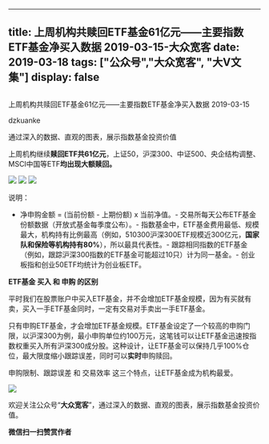 
---
title:   上周机构共赎回ETF基金61亿元——主要指数ETF基金净买入数据 2019-03-15-大众宽客
date: 2019-03-18
tags: ["公众号","大众宽客", "大V文集"]
display: false
---


## 



上周机构共赎回ETF基金61亿元——主要指数ETF基金净买入数据 2019-03-15




dzkuanke




通过深入的数据、直观的图表，展示指数基金投资价值


上周机构继续**赎回ETF共61亿元**，上证50，沪深300、中证500、央企结构调整、MSCI中国等ETF**均出现大额赎回。**



<img class="" data-copyright="0" data-ratio="0.6902173913043478" data-s="300,640" src="https://mmbiz.qpic.cn/mmbiz_png/PKw3FQPmhIjAN7a02YdjNzBexqbA3wneT9a76nrHQz3Hlg4R8eJQaVLricDGmhJicibs5J1hEsDcTFByFI9NicfmEQ/640?wx_fmt=png" data-type="png" data-w="736" style=""/>

<img class="" data-copyright="0" data-ratio="0.6948228882833788" data-s="300,640" src="https://mmbiz.qpic.cn/mmbiz_png/PKw3FQPmhIjAN7a02YdjNzBexqbA3wne3ah2jDaOrVmfGY3JIdcpVYsUcC15uYs7Z5eiau0ibE1KiaTQicJUqF38RQ/640?wx_fmt=png" data-type="png" data-w="734" style=""/>

<img class="" data-copyright="0" data-ratio="0.6875" data-s="300,640" src="https://mmbiz.qpic.cn/mmbiz_png/PKw3FQPmhIjAN7a02YdjNzBexqbA3wnexBHzriak5mvzs3VYHwJzE5Tib2ayzXupK5RIp2pEsMrXfiaKl9vgCbHqQ/640?wx_fmt=png" data-type="png" data-w="736" style=""/>



说明：
- 净申购金额 = (当前份额 - 上期份额) x 当前净值。- 交易所每天公布ETF基金份额数据（开放式基金每季度公布）。- 指数基金中，ETF基金费用最低、规模最大，机构持有比例最高（例如，510300沪深300ETF规模近300亿元，**国家队和保险等机构持有80%**），所以最具代表性。- 跟踪相同指数的ETF基金（例如，跟踪沪深300指数的ETF基金可能超过10只）计为同一基金。- 创业板指和创业50ETF均统计为创业板ETF。




**ETF基金 买入 和 申购 的区别**



平时我们在股票账户中买入ETF基金，并不会增加ETF基金规模，因为有买就有卖，买入一手ETF基金同时，一定有交易对手卖出一手ETF基金。



只有申购ETF基金，才会增加ETF基金规模。ETF基金设定了一个较高的申购门限，以沪深300为例，最小申购单位约100万元，这笔钱可以让ETF基金迅速按指数权重买入所有沪深300成分股。这种设计，让ETF基金可以保持几乎100%仓位，最大限度缩小跟踪误差，同时可以**实时**申购赎回。



申购限制、跟踪误差 和 交易效率 这三个特点，让ETF基金成为机构最爱。





<img class="" data-ratio="0.9117647058823529" data-s="300,640" src="https://mmbiz.qpic.cn/mmbiz_jpg/PKw3FQPmhIiadJJADZtmXGcyvUb2OrveY6KeicAwygbCkMKam75ic2JpQNniacBGISO3fF3TUvoqJwyHQ7ZQiar16OA/640?wx_fmt=jpeg" data-type="jpeg" data-w="680" style=""/>



欢迎关注公众号“**大众宽客**”，通过深入的数据、直观的图表，展示指数基金投资价值。




**微信扫一扫赞赏作者**













